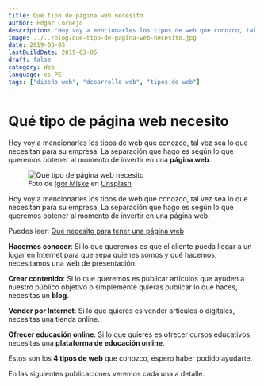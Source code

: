```yaml
---
title: Qué tipo de página web necesito
author: Edgar Cornejo
description: "Hoy voy a mencionarles los tipos de web que conozco, tal vez sea lo que necesitan para su empresa. La separación que hago es según lo que queremos obtener al momento de invertir en una página web."
image: ../../blog/que-tipo-de-pagina-web-necesito.jpg
date: 2019-03-05
lastBuildDate: 2019-03-05
draft: false
category: Web
language: es-PE
tags: ["diseño web", "desarrollo web", "tipos de web"]
---
```


# Qué tipo de página web necesito

Hoy voy a mencionarles los tipos de web que conozco, tal vez sea lo que necesitan para su empresa. La separación que hago es según lo que queremos obtener al momento de invertir en una **página web**.

<figure>
  <img src="../../blog/que-tipo-de-pagina-web-necesito.jpg" alt="Qué tipo de página web necesito"/>
  <figcaption>Foto de <a href="https://unsplash.com/es/@igormiske?utm_content=creditCopyText&utm_medium=referral&utm_source=unsplash" target="_blank" title="Igor Miske">Igor Miske</a> en <a href="https://unsplash.com/es/fotos/macbook-pro-mostrando-un-plato-de-verduras-JVSgcV8_vb4?utm_content=creditCopyText&utm_medium=referral&utm_source=unsplash" target="_blank" title="Unsplash">Unsplash</a>
  </figcaption>
</figure>

Hoy voy a mencionarles los tipos de web que conozco, tal vez sea lo que necesitan para su empresa. La separación que hago es según lo que queremos obtener al momento de invertir en una página web.

Puedes leer: <a href="http://www.edgarcornejo.com/publicaciones/que-necesito-para-tener-una-pagina-web" title="Qué necesito para tener una página web" target="_blank">Qué necesito para tener una página web</a>

**Hacernos conocer**: Si lo que queremos es que el cliente pueda llegar a un lugar en Internet para que sepa quienes somos y qué hacemos, necesitamos una web de presentación.

**Crear contenido**: Si lo que queremos es publicar artículos que ayuden a nuestro público objetivo o simplemente quieras publicar lo que haces, necesitas un **blog**.

**Vender por Internet**: Si lo que quieres es vender artículos o digitales, necesitas una tienda online.

**Ofrecer educación online**: Si lo que quieres es ofrecer cursos educativos, necesitas una **plataforma de educación online**.

Estos son los **4 tipos de web** que conozco, espero haber podido ayudarte.

En las siguientes publicaciones veremos cada una a detalle.
